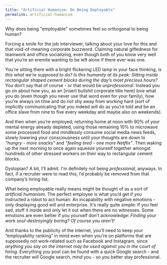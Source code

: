 ```yaml
---
title: "Artificial Humanism: On Being Employable"
permalink: artificial-humanism
---
```


Why does being "employable" sometimes feel so orthogonal to being human?

Forcing a smile for the job interviewer, talking about your love for this and that void-of-meaning corporate buzzword. Claiming natural giftedness for teamwork and office socializing, even though both of you know very well that you’re an eremite wanting to be left alone if there ever was one.

You're sitting there with a bright flickering LED lamp in your face thinking, _is this what we’re supposed to do? Is this humanity at its peak: Sitting inside rectangular shaped cement blocks during the day’s most precious hours?_ You don’t say that of course - or that would be _unprofessional_. Instead you go on about how you, as an [insert bullshit corporate title here] _love_ what you do (even though you never use that word even for your family), how you’re always on time and do not shy away from working hard (sort of implicitly communicating that you indeed will do as you’re told and be an office slave from nine to five every weekday and maybe also on weekends).

And then when you’re employed; returning home at noon with 90% of your mental energy already depleted, using those remaining 10% to microwave some processed food and mindlessly consume social media news feeds, slowly lowering your consciousness until your thoughts are down to _“hungry - more snacks”_ and _“feeling tired - one more Netflix”_. Then waking up the next morning to once again squeeze yourself together amongst hundreds of other stressed workers on their way to rectangular cement blocks.

Dystopian? A bit, I’ll admit. I'm definitely not being _professional_, anyways. In fact, if a recruiter were to read this, I’d probably be removed from that company’s hiring list.

What being employable really means might be thought of as a sort of _artificial humanism_. The perfect employee is what you’d get if you instructed a robot to act human: An incapability with negative emotions - only displaying good will and enterprise. It's really quite simple: If you feel sad, stuff it inside and only let it out when there are no witnesses. Some emotions are even better if you yourself don’t acknowledge: _Finding your work soul-destroyingly boring? Of course you aren’t!_

And thanks to the publicity of the internet, you'll need to keep your “employability ranking” in mind even when you're on platforms that are supposedly not work-related such as Facebook and Instagram, since _anything you say on the internet may be used against you in the court of hiring._ Everything you post can be found with a quick Google search - and the recruiter _will_ Google search, mind you - so you better stay professional.
